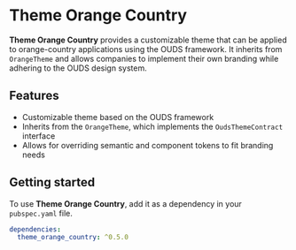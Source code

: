 # Theme Orange Country

**Theme Orange Country** provides a customizable theme that can be applied to orange-country applications using the OUDS framework. It inherits from `OrangeTheme` and allows companies to implement their own branding while adhering to the OUDS design system.

## Features

- Customizable theme based on the OUDS framework
- Inherits from the `OrangeTheme`, which implements the `OudsThemeContract` interface
- Allows for overriding semantic and component tokens to fit branding needs

## Getting started

To use **Theme Orange Country**, add it as a dependency in your `pubspec.yaml` file.

```yaml
dependencies:
  theme_orange_country: ^0.5.0
```
